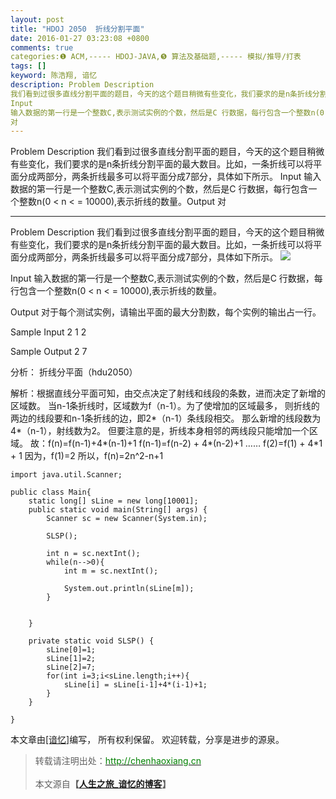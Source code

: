```yaml
---
layout: post
title: "HDOJ 2050  折线分割平面"
date: 2016-01-27 03:23:08 +0800
comments: true
categories:❶ ACM,----- HDOJ-JAVA,❺ 算法及基础题,----- 模拟/推导/打表
tags: []
keyword: 陈浩翔, 谙忆
description: Problem Description 
我们看到过很多直线分割平面的题目，今天的这个题目稍微有些变化，我们要求的是n条折线分割平面的最大数目。比如，一条折线可以将平面分成两部分，两条折线最多可以将平面分成7部分，具体如下所示。 
Input 
输入数据的第一行是一个整数C,表示测试实例的个数，然后是C 行数据，每行包含一个整数n(0 < n < = 10000),表示折线的数量。Output 
对 
---
```



Problem Description 
我们看到过很多直线分割平面的题目，今天的这个题目稍微有些变化，我们要求的是n条折线分割平面的最大数目。比如，一条折线可以将平面分成两部分，两条折线最多可以将平面分成7部分，具体如下所示。 
Input 
输入数据的第一行是一个整数C,表示测试实例的个数，然后是C 行数据，每行包含一个整数n(0 < n < = 10000),表示折线的数量。Output 
对
<!-- more -->
----------

Problem Description
我们看到过很多直线分割平面的题目，今天的这个题目稍微有些变化，我们要求的是n条折线分割平面的最大数目。比如，一条折线可以将平面分成两部分，两条折线最多可以将平面分成7部分，具体如下所示。
![](http://img.blog.csdn.net/20160127152234709)
 

Input
输入数据的第一行是一个整数C,表示测试实例的个数，然后是C 行数据，每行包含一个整数n(0 < n < = 10000),表示折线的数量。


 

Output
对于每个测试实例，请输出平面的最大分割数，每个实例的输出占一行。


 

Sample Input
2
1
2
 

Sample Output
2
7

分析：
 折线分平面（hdu2050）

解析：根据直线分平面可知，由交点决定了射线和线段的条数，进而决定了新增的区域数。 
当n-1条折线时，区域数为f（n-1）。为了使增加的区域最多， 
则折线的两边的线段要和n-1条折线的边，即2*（n-1）条线段相交。 
那么新增的线段数为4*（n-1），射线数为2。 
但要注意的是，折线本身相邻的两线段只能增加一个区域。 
故：f(n)=f(n-1)+4*(n-1)+1 
f(n-1)=f(n-2) + 4*(n-2)+1 
…… 
f(2)=f(1) + 4*1 + 1 
因为，f(1)=2 
所以，f(n)=2n^2-n+1


```
import java.util.Scanner;

public class Main{
	static long[] sLine = new long[10001];
	public static void main(String[] args) {
		Scanner sc = new Scanner(System.in);
		
		SLSP();
		
		int n = sc.nextInt();
		while(n-->0){
			int m = sc.nextInt();
			
			System.out.println(sLine[m]);
		}
		
		
	}

	private static void SLSP() {
		sLine[0]=1;
		sLine[1]=2;
		sLine[2]=7;
		for(int i=3;i<sLine.length;i++){
			sLine[i] = sLine[i-1]+4*(i-1)+1;
		}
	}

}

```

本文章由<a href="http://chenhaoxiang.cn/">[谙忆]</a>编写， 所有权利保留。 
欢迎转载，分享是进步的源泉。
<blockquote cite='陈浩翔'>
<p background-color='#D3D3D3'>转载请注明出处：<a href='http://chenhaoxiang.cn'><font color="green">http://chenhaoxiang.cn</font></a><br><br>
本文源自<strong>【<a href='http://chenhaoxiang.cn' target='_blank'>人生之旅_谙忆的博客</a>】</strong></p>
</blockquote>
